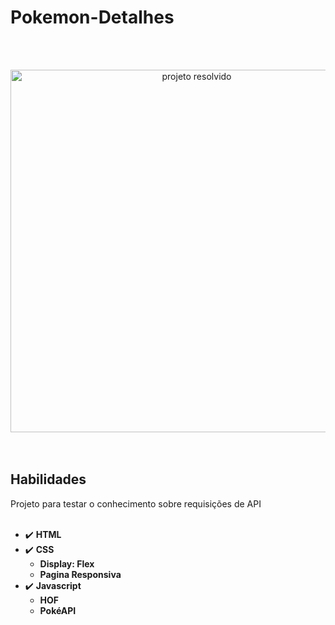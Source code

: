 # Pokemon-Detalhes

<br></br>
<div align="center">
  <img src="img/Design sem nome.gif" alt="projeto resolvido" height="580">
</div>
<br><br>

## Habilidades
Projeto para testar o conhecimento sobre requisições de API
<br><br>

- :heavy_check_mark: **HTML**
- :heavy_check_mark: **CSS**
  - **Display: Flex**
  - **Pagina Responsiva**
- :heavy_check_mark: **Javascript**
  - **HOF**
  - **PokéAPI**
<br><br>
